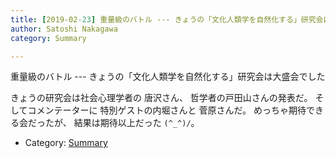 ```yaml
---
title: [2019-02-23] 重量級のバトル --- きょうの「文化人類学を自然化する」研究会は大盛会でした
author: Satoshi Nakagawa
category: Summary

---
```


重量級のバトル --- きょうの「文化人類学を自然化する」研究会は大盛会でした

 きょうの研究会は社会心理学者の
唐沢さん、
哲学者の戸田山さんの発表だ。
そしてコメンテーターに
特別ゲストの内堀さんと
菅原さんだ。
めっちゃ期待できる会だったが、
結果は期待以上だった `(^_^)/`。

- Category: [Summary](https://merapano.github.io/categories.html#Summary)

